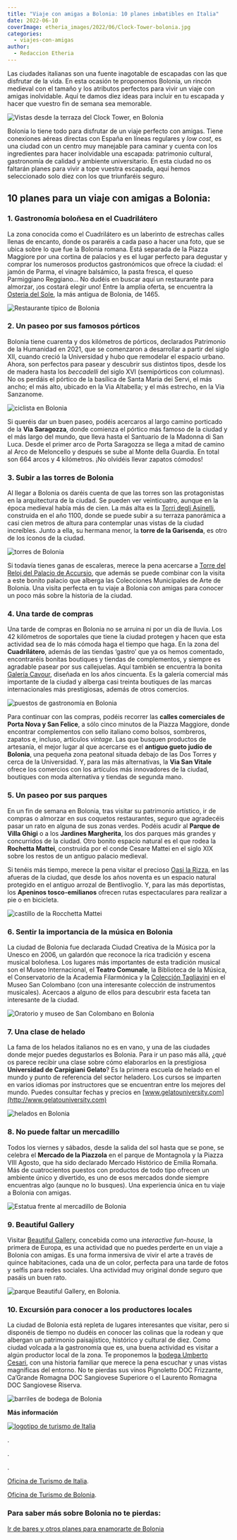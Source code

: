 ```yaml
---
title: "Viaje con amigas a Bolonia: 10 planes imbatibles en Italia"
date: 2022-06-10
coverImage: etheria_images/2022/06/Clock-Tower-bolonia.jpg
categories: 
  - viajes-con-amigas
author: 
  - Redaccion Etheria
---
```


Las ciudades italianas son una fuente inagotable de escapadas con las que disfrutar de la vida. En esta ocasión te proponemos Bolonia, un rincón medieval con el tamaño y los atributos perfectos para vivir un viaje con amigas inolvidable. Aquí te damos diez ideas para incluir en tu escapada y hacer que vuestro fin de semana sea memorable.

![Vistas desde la terraza del Clock Tower, en Bolonia](etheria_images/2022/06/Clock-Tower-bolonia.jpg "Vistas desde la terraza del Clock Tower. © Piergiorgio Sorgetti/ Bologna Welcome")

Bolonia lo tiene todo para disfrutar de un viaje perfecto con amigas. Tiene conexiones 
aéreas directas con España en líneas regulares y _low cost_, es una ciudad con un centro 
muy manejable para caminar y cuenta con los ingredientes para hacer inolvidable una 
escapada: patrimonio cultural, gastronomía de calidad y ambiente universitario. En esta 
ciudad no os faltarán planes para vivir a tope vuestra escapada, aquí hemos seleccionado 
solo diez con los que triunfaréis seguro. 

## 10 planes para un viaje con amigas a Bolonia:

### 1\. Gastronomía boloñesa en el Cuadrilátero

La zona conocida como el Cuadrilátero es un laberinto de estrechas calles llenas de 
encanto, donde os pararéis a cada paso a hacer una foto, que se ubica sobre lo que fue 
la Bolonia romana. Está separada de la Piazza Maggiore por una cortina de palacios y es 
el lugar perfecto para degustar y comprar los numerosos productos gastronómicos que 
ofrece la ciudad: el jamón de Parma, el vinagre balsámico, la pasta fresca, el queso 
Parmiggiano Reggiano… No dudéis en buscar aquí un restaurante para almorzar, ¡os costará 
elegir uno! Entre la amplia oferta, se encuentra la [Osteria del 
Sole](https://www.osteriadelsole.it/), la más antigua de Bolonia, de 1465. 

![Restaurante típico de Bolonia](etheria_images/2022/06/osteria-del-bolonia.jpg "Osteria del Sole. © Bologna Welcome")

### 2\. Un paseo por sus famosos pórticos

Bolonia tiene cuarenta y dos kilómetros de pórticos, declarados Patrimonio de la 
Humanidad en 2021, que se comenzaron a desarrollar a partir del siglo XII, cuando creció 
la Universidad y hubo que remodelar el espacio urbano. Ahora, son perfectos para pasear 
y descubrir sus distintos tipos, desde los de madera hasta los _beccadelli_ del siglo 
XVI (semipórticos con columnas). No os perdáis el pórtico de la basílica de Santa Maria 
dei Servi, el más ancho; el más alto, ubicado en la Via Altabella; y el más estrecho, en 
la Via Sanzanome. 

![ciclista en Bolonia](etheria_images/2022/06/portico-San-Luca.jpg "Zona porticada en San Luca. © Bologna Welcome")

Si queréis dar un buen paseo, podéis acercaros al largo camino porticado de la **Via 
Saragozza**, donde comienza el pórtico más famoso de la ciudad y el más largo del mundo, 
que lleva hasta el Santuario de la Madonna di San Luca. Desde el primer arco de Porta 
Saragozza se llega a mitad de camino al Arco de Meloncello y después se sube al Monte 
della Guardia. En total son 664 arcos y 4 kilómetros. ¡No olvidéis llevar zapatos 
cómodos! 

### 3\. Subir a las torres de Bolonia

Al llegar a Bolonia os daréis cuenta de que las torres son las protagonistas en la 
arquitectura de la ciudad. Se pueden ver veinticuatro, aunque en la época medieval había 
más de cien. La más alta es la [Torri degli Asinelli](https://www.duetorribologna.com/), 
construida en el año 1100, donde se puede subir a su terraza panorámica a casi cien 
metros de altura para contemplar unas vistas de la ciudad increíbles. Junto a ella, su 
hermana menor, la **torre de la Garisenda**, es otro de los iconos de la ciudad. 

![torres de Bolonia](etheria_images/2022/06/torres-Asinelli-Garisenda.jpg "Torres Asinelli y Garisenda. © Bologna Welcome")

Si todavía tienes ganas de escaleras, merece la pena acercarse a [Torre del Reloj del 
Palacio de 
Accursio](https://www.bolognawelcome.com/es/experiencias/300685/Visita-a-la-Torre-del-Reloj-y-a-las-Colecciones-Municipales-de-Arte), 
que además se puede combinar con la visita a este bonito palacio que alberga las 
Colecciones Municipales de Arte de Bolonia. Una visita perfecta en tu viaje a Bolonia 
con amigas para conocer un poco más sobre la historia de la ciudad. 

### 4\. Una tarde de compras

Una tarde de compras en Bolonia no se arruina ni por un día de lluvia. Los 42 kilómetros 
de soportales que tiene la ciudad protegen y hacen que esta actividad sea de lo más 
cómoda haga el tiempo que haga. En la zona del **Cuadrilátero**, además de las tiendas 
‘gastro’ que ya os hemos comentado, encontraréis bonitas boutiques y tiendas de 
complementos, y siempre es agradable pasear por sus callejuelas. Aquí también se 
encuentra la bonita [Galería Cavour](https://www.galleriacavourbologna.com/), diseñada 
en los años cincuenta. Es la galería comercial más importante de la ciudad y alberga 
casi treinta boutiques de las marcas internacionales más prestigiosas, además de otros 
comercios. 

![puestos de gastronomía en Bolonia](etheria_images/2022/06/Quadrilatero-Bolonia.jpg "Cuadrilátero de Bolonia. © Bologna Welcome")

Para continuar con las compras, podéis recorrer las **calles comerciales de Porta Nova y 
San Felice**, a sólo cinco minutos de la Piazza Maggiore, donde encontrar complementos 
con sello italiano como bolsos, sombreros, zapatos e, incluso, artículos _vintage_. Las 
que busquen productos de artesanía, el mejor lugar al que acercarse es el **antiguo 
gueto judío de Bolonia**, una pequeña zona peatonal situada debajo de las Dos Torres y 
cerca de la Universidad. Y, para las más alternativas, la **Via San Vitale** ofrece los 
comercios con los artículos más innovadores de la ciudad, boutiques con moda alternativa 
y tiendas de segunda mano. 

### 5\. Un paseo por sus parques

En un fin de semana en Bolonia, tras visitar su patrimonio artístico, ir de compras o 
almorzar en sus coquetos restaurantes, seguro que agradecéis pasar un rato en alguna de 
sus zonas verdes. Podéis acudir al **Parque de Villa Ghigi** o a los **Jardines 
Margherita**, los dos parques más grandes y concurridos de la ciudad. Otro bonito 
espacio natural es el que rodea la **Rochetta Mattei**, construida por el conde Cesare 
Mattei en el siglo XIX sobre los restos de un antiguo palacio medieval. 

Si tenéis más tiempo, merece la pena visitar el precioso [Oasi la 
Rizza](http://www.comune.bentivoglio.bo.it/servizi/Menu/dinamica.aspx?idSezione=2068&idArea=2071&idCat=26906&ID=26919&TipoElemento=categoria), 
en las afueras de la ciudad, que desde los años noventa es un espacio natural protegido 
en el antiguo arrozal de Bentlivoglio. Y, para las más deportistas, los **Apeninos 
tosco-emilianos** ofrecen rutas espectaculares para realizar a pie o en bicicleta. 

![castillo de la Rocchetta Mattei](etheria_images/2022/06/Rocchetta-Mattei-Bolonia.jpg "Rocchetta Mattei. © Bologna Welcome")

### 6\. Sentir la importancia de la música en Bolonia

La ciudad de Bolonia fue declarada Ciudad Creativa de la Música por la Unesco en 2006, 
un galardón que reconoce la rica tradición y escena musical boloñesa. Los lugares más 
importantes de esta tradición musical son el Museo Internacional, el **Teatro 
Comunale**, la Biblioteca de la Música, el Conservatorio de la Academia Filarmónica y la [Colección 
Tagliavini](https://genusbononiae.it/palazzi/san-colombano/) en el Museo San Colombano 
(con una interesante colección de instrumentos musicales). Acercaos a alguno de ellos 
para descubrir esta faceta tan interesante de la ciudad. 

![Oratorio y museo de San Colombano en Bolonia](etheria_images/2022/06/SanColombano-Oratorio-bolonia.jpg "Oratorio y museo de San Colombano. © Bologna Welcome")

### 7\. Una clase de helado

La fama de los helados italianos no es en vano, y una de las ciudades donde mejor puedes 
degustarlos es Bolonia. Para ir un paso más allá, ¿qué os parece recibir una clase sobre 
cómo elaborarlos en la prestigiosa **Universidad de Carpigiani Gelato**? Es la primera 
escuela de helado en el mundo y punto de referencia del sector heladero. Los cursos se 
imparten en varios idiomas por instructores que se encuentran entre los mejores del 
mundo. Puedes consultar fechas y precios en [www.gelatouniversity.com](http://www.gelatouniversity.com) 

![helados en Bolonia](etheria_images/2022/06/helado-Carpigiani-Gelato-683x1024.jpg "Helados en la Universidad de Carpigiani Gelato. © Carpigiani Gelato Museum")

### 8\. No puede faltar un mercadillo

Todos los viernes y sábados, desde la salida del sol hasta que se pone, se celebra el 
**Mercado de la Piazzola** en el parque de Montagnola y la Piazza VIII Agosto, que ha 
sido declarado Mercado Histórico de Emilia Romaña. Más de cuatrocientos puestos con 
productos de todo tipo ofrecen un ambiente único y divertido, es uno de esos mercados 
donde siempre encuentras algo (aunque no lo busques). Una experiencia única en tu viaje 
a Bolonia con amigas. 

![Estatua frente al mercadillo de Bolonia](etheria_images/2022/06/Piazzola-mercado-bolonia.jpg "Mercadillo de Piazzola. © Bologna Welcome")

### 9\. Beautiful Gallery

Visitar [Beautiful Gallery](https://beautifulgallery.it/mostra/bologna/), concebida como 
una _interactive fun-house_, la primera de Europa, es una actividad que no puedes 
perderte en un viaje a Bolonia con amigas. Es una forma inmersiva de vivir el arte a 
través de quince habitaciones, cada una de un color, perfecta para una tarde de fotos y 
selfis para redes sociales. Una actividad muy original donde seguro que pasáis un buen 
rato. 

![parque Beautiful Gallery, en Bolonia.](etheria_images/2022/06/bolonia-beautiful-gallery.jpg "© Beautiful Gallery, en Bolonia.")

### 10\. Excursión para conocer a los productores locales

La ciudad de Bolonia está repleta de lugares interesantes que visitar, pero si disponéis 
de tiempo no dudéis en conocer las colinas que la rodean y que albergan un patrimonio 
paisajístico, histórico y cultural de diez. Como ciudad volcada a la gastronomía que es, 
una buena actividad es visitar a algún productor local de la zona. Te proponemos la [bodega 
Umberto Cesari](https://umbertocesari.com/), con una historia familiar que merece la 
pena escuchar y unas vistas magníficas del entorno. No te pierdas sus vinos Pignoletto 
DOC Frizzante, Ca’Grande Romagna DOC Sangiovese Superiore o el Laurento Romagna DOC 
Sangiovese Riserva. 

![barriles de bodega de Bolonia](etheria_images/2022/06/Umberto-Cesari-bodega-bolonia.jpg "Bodega © Umberto Cesari.")

**Más información** 

[![logotipo de turismo de Italia](etheria_images/2022/06/logo.turismo-italia.jpg)](https://www.italia.it/en?utm_source=Etheriamagazine_com&utm_medium=pubbliredazionale&utm_campaign=Bologna)

. 

. 

. 

[Oficina de Turismo de 
Italia](https://www.italia.it/en?utm_source=Etheriamagazine_com&utm_medium=pubbliredazionale&utm_campaign=Bologna). 

[Oficina de Turismo de Bolonia](https://www.bolognawelcome.com/es). 

### Para saber más sobre Bolonia no te pierdas:

[Ir de bares y otros planes para enamorarte de 
Bolonia](https://etheriamagazine.com/2022/02/21/que-hacer-en-bolonia/)
